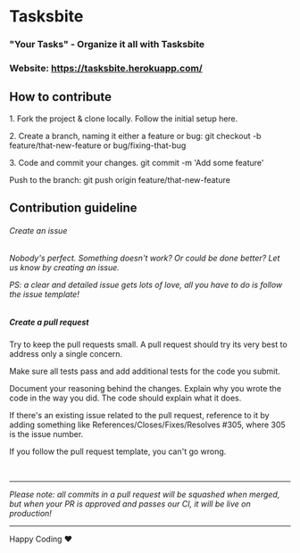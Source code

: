 # Tasksbite

### "Your Tasks" - Organize it all with Tasksbite

### Website: https://tasksbite.herokuapp.com/

## How to contribute
<p>1. Fork the project & clone locally. Follow the initial setup here.</p>
<p>2. Create a branch, naming it either a feature or bug: git checkout -b feature/that-new-feature or bug/fixing-that-bug</p>
<p>3. Code and commit your changes. git commit -m 'Add some feature'</p>
<p>Push to the branch: git push origin feature/that-new-feature</p>

## Contribution guideline
<h6>  Create an issue<h6>
<p>   Nobody's perfect. Something doesn't work? Or could be done better? Let us know by creating an issue.</p>
<p>   PS: a clear and detailed issue gets lots of love, all you have to do is follow the issue template!</p>
<h5>  Create a pull request</h5>
<p>  Try to keep the pull requests small. A pull request should try its very best to address only a single concern.</p>
<p>  Make sure all tests pass and add additional tests for the code you submit.</p>
<p>  Document your reasoning behind the changes. Explain why you wrote the code in the way you did. The code should explain what it does.</p>
<p>  If there's an existing issue related to the pull request, reference to it by adding something like References/Closes/Fixes/Resolves #305, where 305 is the issue number. </p>
<p>  If you follow the pull request template, you can't go wrong.</p>
<br>
<hr>
<i> Please note: all commits in a pull request will be squashed when merged, but when your PR is approved and passes our CI, it will be live on production!</i>

<br>
<hr>
<p>Happy Coding ❤️</p>

